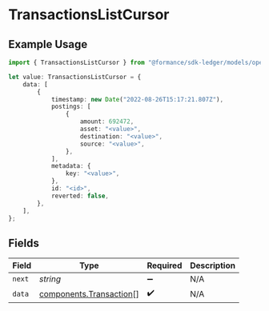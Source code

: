 # TransactionsListCursor

## Example Usage

```typescript
import { TransactionsListCursor } from "@formance/sdk-ledger/models/operations";

let value: TransactionsListCursor = {
    data: [
        {
            timestamp: new Date("2022-08-26T15:17:21.807Z"),
            postings: [
                {
                    amount: 692472,
                    asset: "<value>",
                    destination: "<value>",
                    source: "<value>",
                },
            ],
            metadata: {
                key: "<value>",
            },
            id: "<id>",
            reverted: false,
        },
    ],
};
```

## Fields

| Field                                                              | Type                                                               | Required                                                           | Description                                                        |
| ------------------------------------------------------------------ | ------------------------------------------------------------------ | ------------------------------------------------------------------ | ------------------------------------------------------------------ |
| `next`                                                             | *string*                                                           | :heavy_minus_sign:                                                 | N/A                                                                |
| `data`                                                             | [components.Transaction](../../models/components/transaction.md)[] | :heavy_check_mark:                                                 | N/A                                                                |